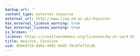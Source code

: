 ```yaml
---
backup_url: ''
content_type: external-resource
external_url: http://www.ling.ed.ac.uk/~heycock/
has_external_licence_warning: true
has_external_license_warning: true
is_broken: ''
license: https://creativecommons.org/licenses/by-nc-sa/4.0/
title: Heycock, Caroline
uid: db0e9f29-8d9e-4492-94d5-f8c0fef72cdb
---
```

